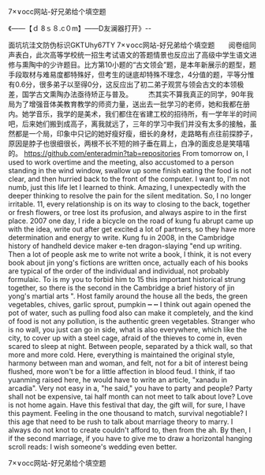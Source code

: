 7×∨occ网站-好兄弟给个填空题

《——【ｄ 8ｓ８.c０m】——D友澜器打开》--

面坑坑洼文防伪标识GKTUhy67TY
7×∨occ网站-好兄弟给个填空题　　阅卷组同声表白，此次高等学校统一招生考试语文的答题情景也反应出了高级中学生语文进修与熏陶中的少许题目。比方第10小题的“古文领会”题，是本年新展示的题型，题手段取材与难易度都特殊好，但考生的谜底却特殊不理念，4分值的题，平等分惟有0.6分，很多弟子以至得0分，这反应出了初二弟子观赏与领会古文的本领极差，国学古文熏陶办法亟待矫正与普及。
　　杰其实不算我真正的同学，90年我局为了增强音体美教育教学的师资力量，送出去一批学习的老师，她和我都在册内。她学音乐，我学的是美术，我们都住在省建工校的招待所，有一学年半的时间吧，后来她们搬到成高子，离我就远了，三年的学习中我们并没有太多的接触，虽然都是一个局，印象中只记的她好瘦好瘦，细长的身材，走路略有点往前探脖子，原因是脖子也很细很长，两根不长不短的辫子垂在肩上，白净的面皮总是笑嘻嘻的。
https://github.com/enteradmin?tab=repositories
From tomorrow on, I used to work overtime and the meeting, also accustomed to a person standing in the wind window, swallow up some finish eating the food is not clear, and then hurried back to the front of the computer.
I want to, I'm not numb, just this life let I learned to think.
Amazing, I unexpectedly with the deeper thinking to resolve the pain for the silent meditation.
So, I no longer irritable.
11, every relationship is on its way to closing to the back, together or fresh flowers, or tree lost its profusion, and always aspire to in the first place.
2007 one day, I ride a bicycle on the road of kung fu abrupt came up with the idea, write out after get excited a lot of partners, so they have more determination and energy to write.
Kung fu in 2008, in the Cambridge history of handheld device maker e-ten dragon-slaying "end up writing.
Then a lot of people ask me to write not write a book, I think, it is not every book about jin yong's fictions are written once, actually each of his books are typical of the order of the individual and individual, not probably formulaic.
To is my you to forbid him to 15 this important historical strung together, so there is the second in the Cambridge a brief history of jin yong's martial arts ".
Host family around the house all the beds, the green vegetables, chives, garlic sprout, pumpkin ┅ ┅ I think out again opened the pot of water, such as pulling food also can make it completely, and the kind of food is not any pollution, is the authentic green vegetables.
Stranger who is no wall, you just can go in side, what is also everywhere, which like the city, to cover up with a steel cage, afraid of the thieves to come in, even scared to sleep at night.
Between people, separated by a thick wall, so that more and more cold.
Here, everything is maintained the original style, harmony between man and woman, and felt, not for a bit of interest being flushed, more won't be for a little affection in blood feud.
I think, if tao yuanming raised here, he would have to write an article, "xanadu in arcadia".
Very not easy in a, "he said," you have to party and people?
Party shall not be expensive, tai half month can not meet to talk about love?
Love is not home again.
Have this festival that day, the gift will, for sure, I have this payment.
Feeling in the one thousand to match, survival negotiable?
I this age that need to be rush to talk about marriage theory to marry.
I always do not knot to create couldn't afford to, then from the ah.
By then, I if the second marriage, if you have to give me to draw a horizontal hanging scroll reads: I wish someone's wedding even better.




7×∨occ网站-好兄弟给个填空题
